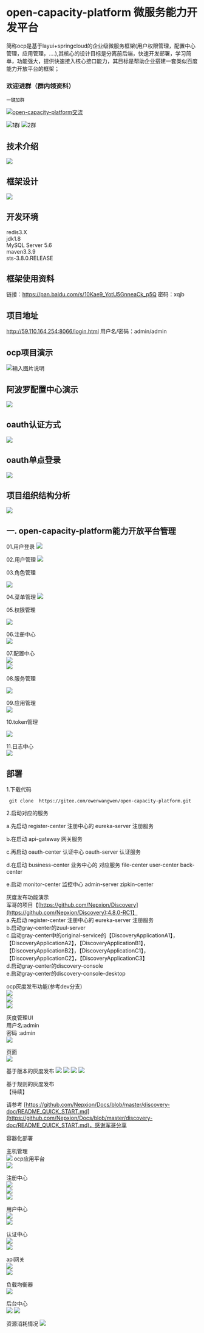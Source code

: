 # open-capacity-platform 微服务能力开发平台 
 
简称ocp是基于layui+springcloud的企业级微服务框架(用户权限管理，配置中心管理，应用管理，....),其核心的设计目标是分离前后端，快速开发部署，学习简单，功能强大，提供快速接入核心接口能力，其目标是帮助企业搭建一套类似百度能力开放平台的框架；


### 欢迎进群（群内领资料）

`一键加群`

<a target="_blank" href="https://jq.qq.com/?_wv=1027&k=5JSjd5D"><img border="0" src="//pub.idqqimg.com/wpa/images/group.png" alt="open-capacity-platform交流" title="open-capacity-platform交流"></a>

![1群](https://images.gitee.com/uploads/images/2019/0110/231914_3b9c6b66_1441068.png) 
![2群](https://images.gitee.com/uploads/images/2019/0126/125647_ae5e15a7_1147840.png "屏幕截图.png")
##   技术介绍 
![](https://images.gitee.com/uploads/images/2019/0110/231913_de1b7eb6_1441068.png)  
##   框架设计
![](https://images.gitee.com/uploads/images/2019/0110/231913_3a1125be_1441068.jpeg)

## 开发环境  
redis3.X  
jdk1.8  
MySQL Server 5.6  
maven3.3.9  
sts-3.8.0.RELEASE  

##  框架使用资料   
链接：https://pan.baidu.com/s/10Kae9_YotU5GnneaCk_p5Q 
密码：xqjb


##  项目地址
http://59.110.164.254:8066/login.html 用户名/密码：admin/admin

##  ocp项目演示
 



![输入图片说明](https://note.youdao.com/yws/public/resource/51f4bb7cca8accee35bf03939cffb452/xmlnote/2FDF880460374EA3990AD60E617B2FB6/5490 "在这里输入图片标题")




## 阿波罗配置中心演示  
![](http://img2.ph.126.net/-cKtj6Wia_q6YiZKV-IOsQ==/295548725646480248.gif)


## oauth认证方式    
![](https://images.gitee.com/uploads/images/2019/0126/125449_8e9c22b6_1147840.gif)
## oauth单点登录   
![](https://images.gitee.com/uploads/images/2019/0126/125449_8c311a21_1147840.gif)

## 项目组织结构分析  
![](https://images.gitee.com/uploads/images/2019/0110/231913_f9847750_1441068.png)




## 一. open-capacity-platform能力开放平台管理    
   
01.用户登录
![](https://images.gitee.com/uploads/images/2019/0110/231915_3ca22dbe_1441068.png)

02.用户管理
![](https://images.gitee.com/uploads/images/2019/0110/231916_74fcbc85_1441068.png)

03.角色管理

![](https://images.gitee.com/uploads/images/2019/0110/231918_c10b5124_1441068.png)

04.菜单管理
![](https://images.gitee.com/uploads/images/2019/0110/231924_0ab3f997_1441068.png)


05.权限管理

![](https://images.gitee.com/uploads/images/2019/0110/231923_4e42ff5d_1441068.png)


06.注册中心   
 ![](https://images.gitee.com/uploads/images/2019/0110/231926_e8da388c_1441068.png)


07.配置中心  
![](https://images.gitee.com/uploads/images/2019/0110/231927_a081ed4b_1441068.png)  
![](https://images.gitee.com/uploads/images/2019/0126/125449_9b960f05_1147840.png)  


08.服务管理

![](https://images.gitee.com/uploads/images/2019/0126/125449_baa02383_1147840.png)

09.应用管理  
![](https://images.gitee.com/uploads/images/2019/0110/231932_6e2ce5f5_1441068.png)


10.token管理

![](https://images.gitee.com/uploads/images/2019/0126/125449_7a3dec37_1147840.png)

11.日志中心  
![](https://images.gitee.com/uploads/images/2019/0126/125450_75ac20ef_1147840.png)  



## 部署 

1.下载代码

```
 git clone  https://gitee.com/owenwangwen/open-capacity-platform.git
```

2.启动对应的服务

a.先启动 register-center 注册中心的 eureka-server 注册服务

b.在启动 api-gateway 网关服务

c.再启动 oauth-center 认证中心 oauth-server 认证服务

d.在启动 business-center 业务中心的 对应服务 file-center user-center back-center

e.启动 monitor-center 监控中心 admin-server zipkin-center


  

灰度发布功能演示  
军哥的项目【[https://github.com/Nepxion/Discovery](https://github.com/Nepxion/Discovery):4.8.0-RC1】  
a.先启动 register-center 注册中心的 eureka-server 注册服务  
b.启动gray-center的zuul-server  
c.启动gray-center中的original-service的【DiscoveryApplicationA1】，【DiscoveryApplicationA2】，【DiscoveryApplicationB1】，【DiscoveryApplicationB2】，【DiscoveryApplicationC1】，【DiscoveryApplicationC2】，【DiscoveryApplicationC3】  
d.启动gray-center的discovery-console  
e.启动gray-center的discovery-console-desktop  

ocp灰度发布功能(参考dev分支)    
![](https://images.gitee.com/uploads/images/2019/0126/125450_b42073c5_1147840.png)  
![](https://images.gitee.com/uploads/images/2019/0126/125450_66e3a8db_1147840.png)  
![](https://images.gitee.com/uploads/images/2019/0126/125451_28b1bc41_1147840.png)  
  
 
灰度管理UI  
用户名:admin      
密码  :admin  
![](https://images.gitee.com/uploads/images/2019/0126/125451_c3b6224d_1147840.png)

页面   
![](https://images.gitee.com/uploads/images/2019/0126/125452_3164c04c_1147840.png)

基于版本的灰度发布
![](https://images.gitee.com/uploads/images/2019/0126/125452_4b935973_1147840.png)
![](https://images.gitee.com/uploads/images/2019/0126/125452_565e9022_1147840.png)
![](https://images.gitee.com/uploads/images/2019/0126/125452_3f970930_1147840.png)
![](https://images.gitee.com/uploads/images/2019/0126/125453_79912ce1_1147840.png)

基于规则的灰度发布  
【待续】

请参考
[https://github.com/Nepxion/Docs/blob/master/discovery-doc/README_QUICK_START.md](https://github.com/Nepxion/Docs/blob/master/discovery-doc/README_QUICK_START.md)，感谢军哥分享  

 
容器化部署  

主机管理  
![](https://images.gitee.com/uploads/images/2019/0126/125453_6682dba8_1147840.png)
ocp应用平台    
 ![](https://images.gitee.com/uploads/images/2019/0126/125453_3831567a_1147840.png)      

注册中心    
![](https://images.gitee.com/uploads/images/2019/0126/125454_b04fbc0d_1147840.png)    
![](https://images.gitee.com/uploads/images/2019/0126/125454_1f9ce4e8_1147840.png)  
![](https://images.gitee.com/uploads/images/2019/0126/125454_3ece0005_1147840.png)     


用户中心    
![](https://images.gitee.com/uploads/images/2019/0126/125454_272e0e79_1147840.png)    
![](https://images.gitee.com/uploads/images/2019/0126/125455_0f0278dd_1147840.png)   
 

认证中心   
![](https://images.gitee.com/uploads/images/2019/0126/125455_05a5b463_1147840.png)    
![](https://images.gitee.com/uploads/images/2019/0126/125455_4827ecff_1147840.png)  

api网关   
![](https://images.gitee.com/uploads/images/2019/0126/125456_7cf25a83_1147840.png)  
![](https://images.gitee.com/uploads/images/2019/0126/125456_bbac1fb9_1147840.png)

负载均衡器  
![](https://images.gitee.com/uploads/images/2019/0126/125456_5c697b5f_1147840.png)


后台中心  
![](https://images.gitee.com/uploads/images/2019/0126/125456_e21d4fb0_1147840.png)
![](https://images.gitee.com/uploads/images/2019/0126/125456_18382021_1147840.jpeg)

资源消耗情况
![](https://images.gitee.com/uploads/images/2019/0126/125457_397161e8_1147840.png)



